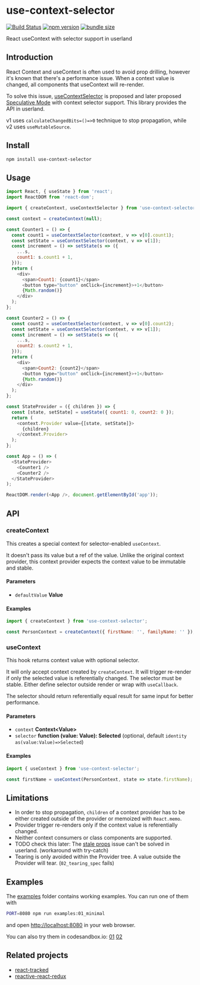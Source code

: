 # use-context-selector

[![Build Status](https://travis-ci.com/dai-shi/use-context-selector.svg?branch=master)](https://travis-ci.com/dai-shi/use-context-selector)
[![npm version](https://badge.fury.io/js/use-context-selector.svg)](https://badge.fury.io/js/use-context-selector)
[![bundle size](https://badgen.net/bundlephobia/minzip/use-context-selector)](https://bundlephobia.com/result?p=use-context-selector)

React useContext with selector support in userland

## Introduction

React Context and useContext is often used to avoid prop drilling,
however it's known that there's a performance issue.
When a context value is changed, all components that useContext
will re-render.

To solve this issue,
[useContextSelector](https://github.com/reactjs/rfcs/pull/119)
is proposed and later proposed
[Speculative Mode](https://github.com/reactjs/rfcs/pull/150)
with context selector support.
This library provides the API in userland.

v1 uses `calculateChangedBits=()=>0` technique to stop propagation,
while v2 uses `useMutableSource`.

## Install

```bash
npm install use-context-selector
```

## Usage

```javascript
import React, { useState } from 'react';
import ReactDOM from 'react-dom';

import { createContext, useContextSelector } from 'use-context-selector';

const context = createContext(null);

const Counter1 = () => {
  const count1 = useContextSelector(context, v => v[0].count1);
  const setState = useContextSelector(context, v => v[1]);
  const increment = () => setState(s => ({
    ...s,
    count1: s.count1 + 1,
  }));
  return (
    <div>
      <span>Count1: {count1}</span>
      <button type="button" onClick={increment}>+1</button>
      {Math.random()}
    </div>
  );
};

const Counter2 = () => {
  const count2 = useContextSelector(context, v => v[0].count2);
  const setState = useContextSelector(context, v => v[1]);
  const increment = () => setState(s => ({
    ...s,
    count2: s.count2 + 1,
  }));
  return (
    <div>
      <span>Count2: {count2}</span>
      <button type="button" onClick={increment}>+1</button>
      {Math.random()}
    </div>
  );
};

const StateProvider = ({ children }) => {
  const [state, setState] = useState({ count1: 0, count2: 0 });
  return (
    <context.Provider value={[state, setState]}>
      {children}
    </context.Provider>
  );
};

const App = () => (
  <StateProvider>
    <Counter1 />
    <Counter2 />
  </StateProvider>
);

ReactDOM.render(<App />, document.getElementById('app'));
```

## API

<!-- Generated by documentation.js. Update this documentation by updating the source code. -->

### createContext

This creates a special context for selector-enabled `useContext`.

It doesn't pass its value but a ref of the value.
Unlike the original context provider, this context provider
expects the context value to be immutable and stable.

#### Parameters

-   `defaultValue` **Value** 

#### Examples

```javascript
import { createContext } from 'use-context-selector';

const PersonContext = createContext({ firstName: '', familyName: '' });
```

### useContext

This hook returns context value with optional selector.

It will only accept context created by `createContext`.
It will trigger re-render if only the selected value is referentially changed.
The selector must be stable.
Either define selector outside render or wrap with `useCallback`.

The selector should return referentially equal result for same input for better performance.

#### Parameters

-   `context` **Context&lt;Value>** 
-   `selector` **function (value: Value): Selected**  (optional, default `identity as(value:Value)=>Selected`)

#### Examples

```javascript
import { useContext } from 'use-context-selector';

const firstName = useContext(PersonContext, state => state.firstName);
```

## Limitations

-   In order to stop propagation, `children` of a context provider has to be either created outside of the provider or memoized with `React.memo`.
-   Provider trigger re-renders only if the context value is referentially changed.
-   Neither context consumers or class components are supported.
-   TODO check this later: The [stale props](https://react-redux.js.org/api/hooks#stale-props-and-zombie-children) issue can't be solved in userland. (workaround with try-catch)
-   Tearing is only avoided within the Provider tree. A value outside the Provider will tear. (`02_tearing_spec` fails)

## Examples

The [examples](examples) folder contains working examples.
You can run one of them with

```bash
PORT=8080 npm run examples:01_minimal
```

and open <http://localhost:8080> in your web browser.

You can also try them in codesandbox.io:
[01](https://codesandbox.io/s/github/dai-shi/use-context-selector/tree/master/examples/01_minimal)
[02](https://codesandbox.io/s/github/dai-shi/use-context-selector/tree/master/examples/02_typescript)

## Related projects

-   [react-tracked](https://github.com/dai-shi/react-tracked)
-   [reactive-react-redux](https://github.com/dai-shi/reactive-react-redux)
